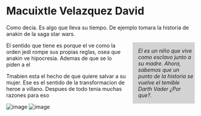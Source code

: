 <!DOCTYPE html>
<html>
<head>
<style>
aside {
  width: 30%;
  padding-left: 15px;
  margin-left: 15px;
  float: right;
  font-style: italic;
  background-color: lightgray;
}
</style>
</head>
<body>
    <h1>Macuixtle Velazquez David</h1>
<p>Como decia. Es algo que lleva su tiempo. De ejemplo tomara la historia de anakin de la saga star wars.</p>

<aside>
<p>El es un niño que vive como esclavo junto a su madre. Ahora, sabemos que un punto de la historia se vuelve el temible Darth Vader ¿Por que?.</p>
</aside>

<p>El sentido que tiene es porque el ve como la orden jedi rompe sus propias reglas, osea que anakin ve hipocresia. Ademas de que se lo piden a el</p>
<p>Tmabien esta el hecho de que quiere salvar a su mujer. Ese es el sentido de la transformacion de heroe a villano. Despues de todo tenia muchas razones para eso</p>

</body>
</html>

![image](https://github.com/user-attachments/assets/d610cf60-d965-4871-8d8a-5fb2835fba16)
![image](https://github.com/user-attachments/assets/e768c951-d834-46cc-98ca-67699a8e0a33)
